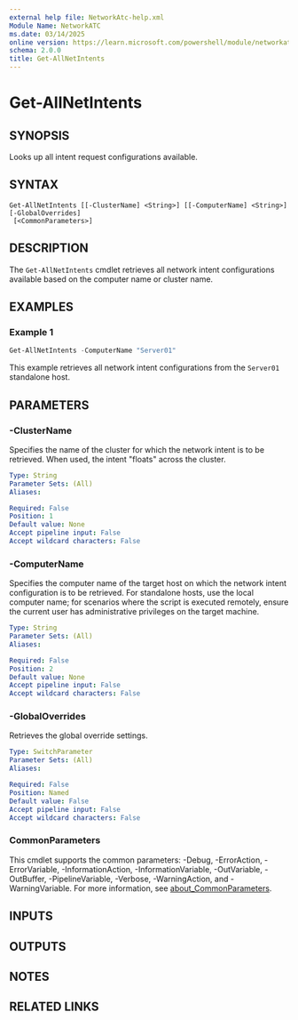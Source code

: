 ```yaml
---
external help file: NetworkAtc-help.xml
Module Name: NetworkATC
ms.date: 03/14/2025
online version: https://learn.microsoft.com/powershell/module/networkatc/get-allnetintents?view=windowsserver2025-ps&wt.mc_id=ps-gethelp
schema: 2.0.0
title: Get-AllNetIntents
---
```


# Get-AllNetIntents

## SYNOPSIS
Looks up all intent request configurations available.

## SYNTAX

```
Get-AllNetIntents [[-ClusterName] <String>] [[-ComputerName] <String>] [-GlobalOverrides]
 [<CommonParameters>]
```

## DESCRIPTION

The `Get-AllNetIntents` cmdlet retrieves all network intent configurations available based on the
computer name or cluster name.

## EXAMPLES

### Example 1

```powershell
Get-AllNetIntents -ComputerName "Server01"
```

This example retrieves all network intent configurations from the `Server01` standalone host.

## PARAMETERS

### -ClusterName

Specifies the name of the cluster for which the network intent is to be retrieved. When used, the
intent "floats" across the cluster.

```yaml
Type: String
Parameter Sets: (All)
Aliases:

Required: False
Position: 1
Default value: None
Accept pipeline input: False
Accept wildcard characters: False
```

### -ComputerName

Specifies the computer name of the target host on which the network intent configuration is to be
retrieved. For standalone hosts, use the local computer name; for scenarios where the script is
executed remotely, ensure the current user has administrative privileges on the target machine.

```yaml
Type: String
Parameter Sets: (All)
Aliases:

Required: False
Position: 2
Default value: None
Accept pipeline input: False
Accept wildcard characters: False
```

### -GlobalOverrides

Retrieves the global override settings.

```yaml
Type: SwitchParameter
Parameter Sets: (All)
Aliases:

Required: False
Position: Named
Default value: False
Accept pipeline input: False
Accept wildcard characters: False
```

### CommonParameters

This cmdlet supports the common parameters: -Debug, -ErrorAction, -ErrorVariable,
-InformationAction, -InformationVariable, -OutVariable, -OutBuffer, -PipelineVariable, -Verbose,
-WarningAction, and -WarningVariable. For more information, see
[about_CommonParameters](https://go.microsoft.com/fwlink/?LinkID=113216).

## INPUTS

## OUTPUTS

## NOTES

## RELATED LINKS

